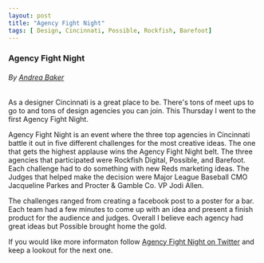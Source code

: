```yaml
---
layout: post
title: "Agency Fight Night"
tags: [ Design, Cincinnati, Possible, Rockfish, Barefoot]
---
```


### Agency Fight Night
<h6 id="author">By <a href="https://twitter.com/Andreambaker8">Andrea Baker</a></h6>

As a designer Cincinnati is a great place to be.  There's tons of meet ups to go to and tons of design agencies you can join.  This Thursday I went to the first Agency Fight Night.  

Agency Fight Night is an event where the three top agencies in Cincinnati battle it out in five different challenges for the most creative ideas.  The one that gets the highest applause wins the Agency Fight Night belt.  The three agencies that participated were Rockfish Digital, Possible, and Barefoot.  Each challenge had to do something with new Reds marketing ideas.  The Judges that helped make the decision were Major League Baseball CMO Jacqueline Parkes and Procter & Gamble Co. VP Jodi Allen.  

The challenges ranged from creating a facebook post to a poster for a bar.  Each team had a few minutes to come up with an idea and present a finish product for the audience and judges.  Overall I believe each agency had great ideas but Possible brought home the gold.

If you would like more informaton follow [Agency Fight Night on Twitter](https://twitter.com/agncyfightnight) and keep a lookout for the next one.
